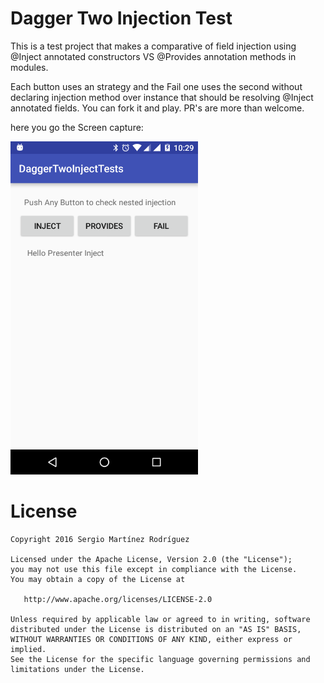 # Dagger Two Injection Test

This is a test project that makes a comparative of field injection using @Inject annotated constructors VS @Provides annotation methods in modules.
  
  Each button uses an strategy and the Fail one uses the second without declaring injection method over instance that should be resolving @Inject annotated fields. You can fork it and play. PR's are more than welcome.
  
  here you go the Screen capture:
  
  <img src="https://github.com/fsergio101/daggerTwoInjectTests/blob/master/art/capture.png" width="300">
 

License
=======

    Copyright 2016 Sergio Martínez Rodríguez

    Licensed under the Apache License, Version 2.0 (the "License");
    you may not use this file except in compliance with the License.
    You may obtain a copy of the License at

       http://www.apache.org/licenses/LICENSE-2.0

    Unless required by applicable law or agreed to in writing, software
    distributed under the License is distributed on an "AS IS" BASIS,
    WITHOUT WARRANTIES OR CONDITIONS OF ANY KIND, either express or implied.
    See the License for the specific language governing permissions and
    limitations under the License.